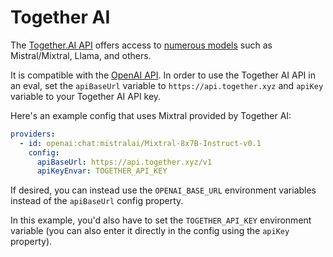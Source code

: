 # Together AI

The [Together.AI API](https://docs.together.ai/docs) offers access to [numerous models](https://docs.together.ai/docs/inference-models) such as Mistral/Mixtral, Llama, and others.

It is compatible with the [OpenAI API](/docs/providers/openai). In order to use the Together AI API in an eval, set the `apiBaseUrl` variable to `https://api.together.xyz` and `apiKey` variable to your Together AI API key.

Here's an example config that uses Mixtral provided by Together AI:

```yaml
providers:
  - id: openai:chat:mistralai/Mixtral-8x7B-Instruct-v0.1
    config:
      apiBaseUrl: https://api.together.xyz/v1
      apiKeyEnvar: TOGETHER_API_KEY
```

If desired, you can instead use the `OPENAI_BASE_URL` environment variables instead of the `apiBaseUrl` config property.

In this example, you'd also have to set the `TOGETHER_API_KEY` environment variable (you can also enter it directly in the config using the `apiKey` property).
